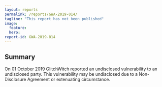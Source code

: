 ```yaml
---
layout: reports
permalink: /reports/GWA-2019-014/
tagline: "This report has not been published"
image:
  feature:
  hero:
report-id: GWA-2019-014
---
```


## Summary
On 01 October 2019 GlitchWitch reported an undisclosed vulnerability to an undisclosed party. This vulnerability may be undisclosed due to a Non-Disclosure Agreement or extenuating circumstance.
